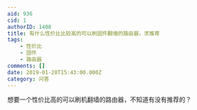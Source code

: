 ```yaml
---
aid: 936
cid: 1
authorID: 1408
title: 有什么性价比比较高的可以刷固件翻墙的路由器，求推荐
tags:
    - 性价比
    - 固件
    - 路由器
comments: []
date: 2019-01-28T15:43:00.000Z
category: 问答
---
```


想要一个性价比高的可以刷机翻墙的路由器，不知道有没有推荐的？
